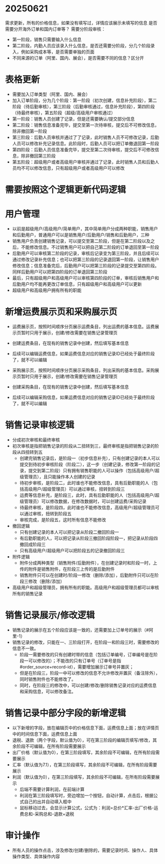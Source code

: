 # 20250621
需求更新，所有的价格信息，如果没有填写过，详情应该展示未填写的信息
是否需要分开海外订单和国内订单等？
需要分阶段审核：
- 第一阶段，销售只需要输入什么信息
- 第二阶段，内勤人员应该录入什么信息，是否还需要分阶段，分几个阶段录入，例如采购成本等，是否需要单独的页面
- 不同来源的订单（阿里、国内、展会），是否需要不同的信息？区分开

# 表格更新
- 需要加入订单类型（阿里、国内、展会）
- 加入订单阶段，分为几个阶段：第一阶段（初次创建，信息补充阶段），第二阶段（待后勤审核），第三阶段（后勤审核通过，信息补充阶段），第四阶段（待最终审核），第五阶段（超级/高级用户审核通过）
- 第一阶段：销售人员创建了记录，但是还需要确认/提交部分信息
- 第二阶段：销售信息准备完毕，提交至第一次待审核，提交后不可修改信息，除非撤回第一阶段
- 第三阶段：后勤人员审核并通过了了记录，此时销售人员不可修改记录，后勤人员可以修改补充记录信息。此阶段时，后勤人员可以把订单撤退回第一阶段
- 第四阶段：后勤人员信息准备完毕，提交至第二次待审核，提交后不可修改信息，除非撤回第三阶段
- 第五阶段：超级用户或者高级用户审核并通过了记录，此时销售人员和后勤人员均不可以修改信息，只有超级用户或者高级用户可以修改

# 需要按照这个逻辑更新代码逻辑

# 用户管理
- 以前是超级用户/高级用户/简单用户，其中简单用户分成两种职能，销售用户和后勤用户，普通用户可以是销售用户/后勤用户/销售和后勤用户，三种
- 销售用户负责创建销售记录，可以提交至第二阶段，但是在第二阶段以及之后，不能修改信息。不过销售用户可以把自己第二阶段的订单退回至第一阶段
- 后勤用户可以审核第二阶段的记录，审核后记录变为第三阶段，并且后续可以通过修改记录补充信息；也可以把第三阶段的记录退回第一阶段，让销售用户修改信息；信息准备完后，后勤用户可以把第三阶段的记录提交至第四阶段。同样后勤用户可以把第四阶段的订单退回第三阶段
- 最后，只有超级用户和高级用户可以审核第四阶段的订单，审核后销售用户和后勤用户均不能再更改订单信息，只有超级用户和高级用户可以更新
- 超级用户和高级用户拥有所有的职能

# 新增运费展示页和采购展示页
- 运费展示页，按照时间顺序分页展示运费条目，列出运费的基本信息。运费展示页暂时只用于展示，创建/修改需要在销售记录管理页
- 创建运费条目，在现有的销售记录中创建，然后填写基本信息
- 后续可以编辑运费信息，如果运费信息对应的销售记录ID已经处于最终阶段了，就不可以编辑

- 采购展示页，按照时间顺序分页展示采购条目，列出采购的基本信息。采购展示页暂时只用于展示，创建/修改需要在销售记录管理页
- 创建采购条目，在现有的销售记录中创建，然后填写基本信息
- 后续可以编辑采购信息，如果运费信息对应的销售记录ID已经处于最终阶段了，就不可以编辑

# 销售记录审核逻辑
- 分成初次审核和最终审核
- 初次审核是指把销售记录的阶段从二扭转到三，最终审核是指把销售记录的阶段从四扭转到五
  - 创建完销售记录后，是阶段一（初步信息补充），只有创建记录的本人可以提交到待初步审核阶段（阶段二），这一步（创建记录，修改第一阶段的记录，提交到第二阶段）只有拥有销售职能的人可以操作（包括高级用户/超级管理员），且只能操作本人创建的记录
  - 待初步审核，是阶段二，此时谁也不能修改信息，具有后勤职能的人（包括高级用户/超级管理员）可以通过审核，扭转到阶段三
  - 运费等信息补充，是阶段三，此时，具有后勤职能的人（包括高级用户/超级管理员）可以修改数据，在修改数据时，可以创建运费/采购记录
  - 待最终审核，是阶段四，此时谁也不能修改信息，高级用户/超级管理员可以通过审核，扭转到阶段五
  - 审核完成，是阶段五，这时所有信息不能修改
- 撤回逻辑
  - 只有创建记录的本人可以把记录从阶段二撤回阶段一
  - 有后勤职能的人，可以把记录从阶段三撤回阶段阶段一，把记录从阶段四撤回成阶段三
  - 只有高级用户/超级用户可以把阶段五的记录撤回阶段三
- 附件逻辑
  - 附件分成两种类型（销售附件/后勤附件），在创建记录时和阶段一时，上传的附件是销售附件，在阶段三上传的是后勤附件
  - 销售附件只可以在创建时/阶段一修改（删除/添加），后勤附件只可以在阶段三修改（删除/添加）
- 高级用户和超级管理员，拥有所有的职能。高级用户和超级管理员都可以审核所有的销售记录

# 销售记录展示/修改逻辑
- 销售记录的展示在五个阶段应该是一致的，还需要加上订单号的展示（#阿里-1）
- 销售记录的修改，只能在一、三阶段打开，在阶段一和阶段三时，需要修改的信息不一致。
  - 阶段一需要修改的只有创建时带的信息（包括订单编号，订单编号是在阶段一可以修改的）；不能改的只有订单号（订单号是指#order_source+record-id），需要增加展示订单号并置灰；
  - 但是在阶段三，阶段一中可以修改的信息不允许修改并置灰（备注除外），同时销售附件也不能修改了。
  - 同时，在阶段三的修改中，可以创建/修改/删除销售记录对应的运费信息和采购信息，可以修改备注。

# 销售记录中部分字段的新增逻辑
- 以下新增的字段，放在编辑页中的价格信息下面，运费信息上面；放在详情页中的时间信息下面，运费信息上面
- 退税、退款（两个字段，默认值为0），可在第三阶段的编辑页填写/修改，其余阶段不可编辑，在所有阶段需要展示
- 出厂价格（默认值为0），在第三阶段填写，其余阶段不可编辑，在所有阶段需要展示
- 汇率（默认值为7.1），在第三阶段填写，其余阶段不可编辑，在所有阶段需要展示
- 利润（默认值为0），在第三阶段填写，其余阶段不可编辑，在所有阶段需要展示
  - 后端不需要计算利润，在前端计算
  - 利润在第三阶段填写时，旁边增加一个按钮，自动计算，点击后，根据公式自己的出并自动填入框中
  - 鼠标移动过去，会显示计算公式，公式为：利润=总价*汇率-出厂价格-运费总和-采购总和-退款+退税

# 审计操作
- 所有人员的操作点击，涉及修改/创建/删除的，需要记录时间、操作人、具体操作类型、具体操作内容